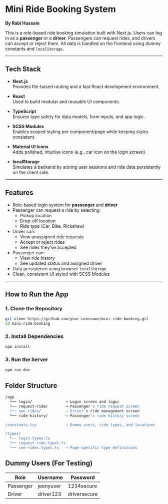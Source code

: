 # Mini Ride Booking System  
**By Rabi Hussain**

This is a role-based ride booking simulation built with Next.js. Users can log in as a **passenger** or a **driver**. Passengers can request rides, and drivers can accept or reject them. All data is handled on the frontend using dummy constants and `localStorage`.

---

## Tech Stack

- **Next.js**  
  Provides file-based routing and a fast React development environment.

- **React**  
  Used to build modular and reusable UI components.

- **TypeScript**  
  Ensures type safety for data models, form inputs, and app logic.

- **SCSS Modules**  
  Enables scoped styling per component/page while keeping styles consistent.

- **Material UI Icons**  
  Adds polished, intuitive icons (e.g., car icon on the login screen).

- **localStorage**  
  Simulates a backend by storing user sessions and ride data persistently on the client side.

---

## Features

- Role-based login system for **passenger** and **driver**
- Passenger can request a ride by selecting:
  - Pickup location
  - Drop-off location
  - Ride type (Car, Bike, Rickshaw)
- Driver can:
  - View unassigned ride requests
  - Accept or reject rides
  - See rides they’ve accepted
- Passenger can:
  - View ride history
  - See updated status and assigned driver
- Data persistence using browser `localStorage`
- Clean, consistent UI styled with SCSS Modules

---

## How to Run the App

### 1. Clone the Repository

```bash
git clone https://github.com/your-username/mini-ride-booking.git
cd mini-ride-booking
```
### 2. Install Dependencies
```bash
npm install
```

### 3. Run the Server 
```bash
npm run dev
```

## Folder Structure

```bash
/app
  └── login/               → Login screen and logic
  └── request-ride/        → Passenger's ride request screen
  └── see-rides/           → Driver's ride management screen
  └── ride-history/        → Passenger's ride history screen

/constants.tsx             → Dummy users, ride types, and locations

/types/
  └── login.types.ts
  └── request-ride.types.ts
  └── see-rides.types.ts   → Page-specific type definitions
```


## Dummy Users (For Testing)

| Role      | Username    | Password     |
|-----------|-------------|--------------|
| Passenger | jeenyuser   | 1234secure   |
| Driver    | driver123   | driversecure |
